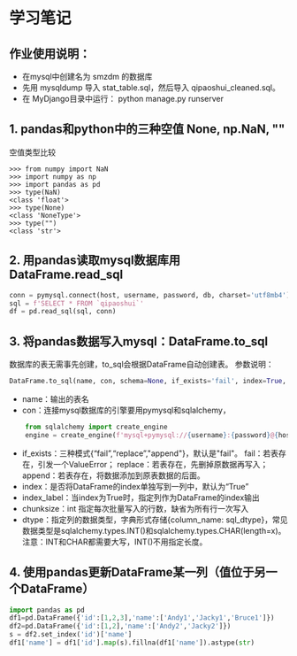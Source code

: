 # 学习笔记

## 作业使用说明：
  - 在mysql中创建名为 smzdm 的数据库
  - 先用 mysqldump 导入 stat_table.sql，然后导入 qipaoshui_cleaned.sql。
  - 在 MyDjango目录中运行： python manage.py runserver

## 1. pandas和python中的三种空值 None, np.NaN, ""
  空值类型比较

```
>>> from numpy import NaN
>>> import numpy as np
>>> import pandas as pd
>>> type(NaN)
<class 'float'>
>>> type(None)
<class 'NoneType'>
>>> type("")
<class 'str'>
```

## 2. 用pandas读取mysql数据库用 DataFrame.read_sql

```python
conn = pymysql.connect(host, username, password, db, charset='utf8mb4')
sql = f'SELECT * FROM `qipaoshui`'
df = pd.read_sql(sql, conn)
```

## 3. 将pandas数据写入mysql：DataFrame.to_sql

   数据库的表无需事先创建，to_sql会根据DataFrame自动创建表。
   参数说明：

```python
DataFrame.to_sql(name, con, schema=None, if_exists='fail', index=True, index_label=None, chunksize=None, dtype=None, method=None)
```

  - name：输出的表名
  - con：连接mysql数据库的引擎要用pymysql和sqlalchemy，
  
```python
    from sqlalchemy import create_engine
    engine = create_engine(f'mysql+pymysql://{username}:{password}@{host}/{db}')
```

  - if_exists：三种模式{“fail”,“replace”,"append"}，默认是"fail"。
  fail：若表存在，引发一个ValueError；
  replace：若表存在，先删掉原数据再写入；
  append：若表存在，将数据添加到原表数据的后面。
  - index：是否将DataFrame的index单独写到一列中，默认为“True”
  - index_label：当index为True时，指定列作为DataFrame的index输出
  - chunksize：int 指定每次批量写入的行数，缺省为所有行一次写入 
  - dtype：指定列的数据类型，字典形式存储{column_name: sql_dtype}，常见数据类型是sqlalchemy.types.INT()和sqlalchemy.types.CHAR(length=x)。注意：INT和CHAR都需要大写，INT()不用指定长度。

  ## 4. 使用pandas更新DataFrame某一列（值位于另一个DataFrame）
```python
import pandas as pd
df1=pd.DataFrame({'id':[1,2,3],'name':['Andy1','Jacky1','Bruce1']})
df2=pd.DataFrame({'id':[1,2],'name':['Andy2','Jacky2']})
s = df2.set_index('id')['name']
df1['name'] = df1['id'].map(s).fillna(df1['name']).astype(str)
```
